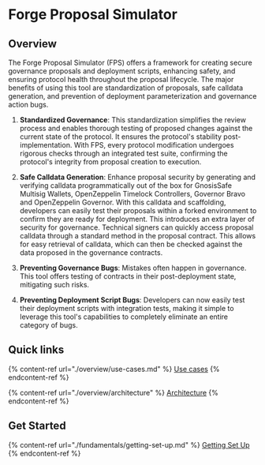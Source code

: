 # Forge Proposal Simulator

## Overview

The Forge Proposal Simulator (FPS) offers a framework for creating secure governance proposals and deployment scripts, enhancing safety, and ensuring protocol health throughout the proposal lifecycle. The major benefits of using this tool are standardization of proposals, safe calldata generation, and prevention of deployment parameterization and governance action bugs.

1. **Standardized Governance**: This standardization simplifies the review process and enables thorough testing of proposed changes against the current state of the protocol. It ensures the protocol's stability post-implementation. With FPS, every protocol modification undergoes rigorous checks through an integrated test suite, confirming the protocol's integrity from proposal creation to execution.

2. **Safe Calldata Generation**: Enhance proposal security by generating and verifying calldata programmatically out of the box for GnosisSafe Multisig Wallets, OpenZeppelin Timelock Controllers, Governor Bravo and OpenZeppelin Governor. With this calldata and scaffolding, developers can easily test their proposals within a forked environment to confirm they are ready for deployment. This introduces an extra layer of security for governance. Technical signers can quickly access proposal calldata through a standard method in the proposal contract. This allows for easy retrieval of calldata, which can then be checked against the data proposed in the governance contracts.

3. **Preventing Governance Bugs**: Mistakes often happen in governance. This tool offers testing of contracts in their post-deployment state, mitigating such risks.

4. **Preventing Deployment Script Bugs**: Developers can now easily test their deployment scripts with integration tests, making it simple to leverage this tool's capabilities to completely eliminate an entire category of bugs.

## Quick links

{% content-ref url="./overview/use-cases.md" %}
[Use cases](./overview/use-cases.md)
{% endcontent-ref %}

{% content-ref url="./overview/architecture" %}
[Architecture](./overview/architecture)
{% endcontent-ref %}

## Get Started

{% content-ref url="./fundamentals/getting-set-up.md" %}
[Getting Set Up](./fundamentals/getting-set-up.md)
{% endcontent-ref %}
